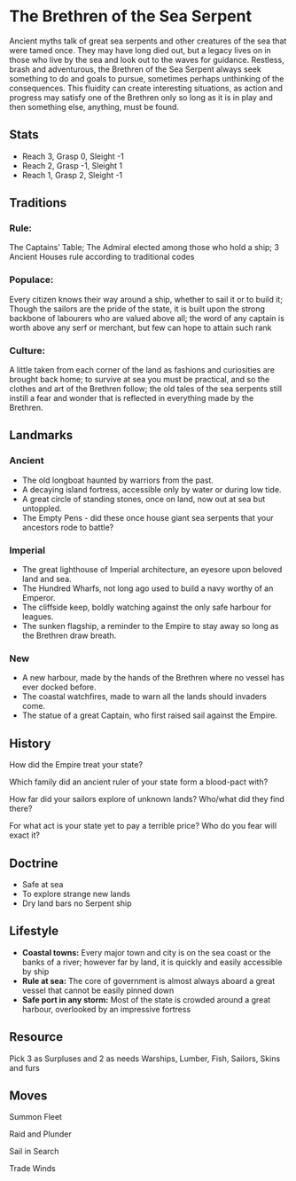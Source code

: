 # The Brethren of the Sea Serpent
Ancient myths talk of great sea serpents and other creatures of the sea that were tamed once. They may have long died out, but a legacy lives on in those who live by the sea and look out to the waves for guidance. Restless, brash and adventurous, the Brethren of the Sea Serpent always seek something to do and goals to pursue, sometimes perhaps unthinking of the consequences. This fluidity can create interesting situations, as action and progress may satisfy one of the Brethren only so long as it is in play and then something else, anything, must be found.
## Stats
* Reach 3, Grasp 0, Sleight -1
* Reach 2, Grasp -1, Sleight 1
* Reach 1, Grasp 2, Sleight -1
## Traditions
### Rule: 
The Captains’ Table; The Admiral elected among those who hold a ship; 3 Ancient Houses rule according to traditional codes
### Populace:
Every citizen knows their way around a ship, whether to sail it or to build it; Though the sailors are the pride of the state, it is built upon the strong backbone of labourers who are valued above all; the word of any captain is worth above any serf or merchant, but few can hope to attain such rank
### Culture: 
A little taken from each corner of the land as fashions and curiosities are brought back home; to survive at sea you must be practical, and so the clothes and art of the Brethren follow; the old tales of the sea serpents still instill a fear and wonder that is reflected in everything made by the Brethren.

## Landmarks
### Ancient
* The old longboat haunted by warriors from the past.
* A decaying island fortress, accessible only by water or during low tide.
* A great circle of standing stones, once on land, now out at sea but untoppled.
* The Empty Pens - did these once house giant sea serpents that your ancestors rode to battle?

### Imperial
* The great lighthouse of Imperial architecture, an eyesore upon beloved land and sea.
* The Hundred Wharfs, not long ago used to build a navy worthy of an Emperor.
* The cliffside keep, boldly watching against the only safe harbour for leagues.
* The sunken flagship, a reminder to the Empire to stay away so long as the Brethren draw breath.

### New 
* A new harbour, made by the hands of the Brethren where no vessel has ever docked before.
* The coastal watchfires, made to warn all the lands should invaders come.
* The statue of a great Captain, who first raised sail against the Empire.

## History
How did the Empire treat your state?

Which family did an ancient ruler of your state form a blood-pact with?

How far did your sailors explore of unknown lands? Who/what did they find there?

For what act is your state yet to pay a terrible price? Who do you fear will exact it?

## Doctrine
* Safe at sea
* To explore strange new lands
* Dry land bars no Serpent ship

## Lifestyle
* **Coastal towns:** Every major town and city is on the sea coast or the banks of a river; however far by land, it is quickly and easily accessible by ship
* **Rule at sea:** The core of government is almost always aboard a great vessel that cannot be easily pinned down
* **Safe port in any storm:** Most of the state is crowded around a great harbour, overlooked by an impressive fortress

## Resource
Pick 3 as Surpluses and 2 as needs
Warships, Lumber, Fish, Sailors, Skins and furs

## Moves
Summon Fleet

Raid and Plunder

Sail in Search

Trade Winds


